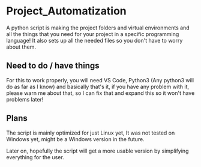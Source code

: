 # Project_Automatization
A python script is making the project folders and virtual environments and all the things that you need for your project in a specific programming language! It also sets up all the needed files so you don't have to worry about them. 

## Need to do / have things
For this to work properly, you will need VS Code, Python3 (Any python3 will do as far as I know) and basically that's it, if you have any problem with it, please warn me about that, so I can fix that and expand this so it won't have problems later!

## Plans
The script is mainly optimized for just Linux yet, It was not tested on Windows yet, might be a Windows version in the future.

Later on, hopefully the script will get a more usable version by simplifying everything for the user.
